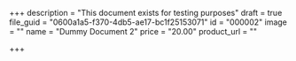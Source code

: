 +++
description = "This document exists for testing purposes"
draft = true
file_guid = "0600a1a5-f370-4db5-ae17-bc1f25153071"
id = "000002"
image = ""
name = "Dummy Document 2"
price = "20.00"
product_url = ""

+++
